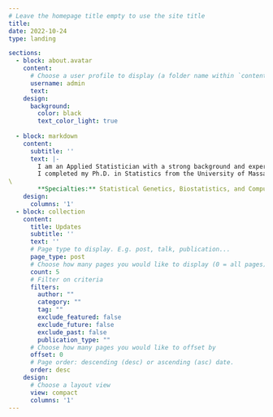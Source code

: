 ```yaml
---
# Leave the homepage title empty to use the site title
title:
date: 2022-10-24
type: landing

sections:
  - block: about.avatar
    content:
      # Choose a user profile to display (a folder name within `content/authors/`)
      username: admin
      text: 
    design:
      background:
        color: black
        text_color_light: true
       
  - block: markdown
    content:
      subtitle: ''
      text: |-
        I am an Applied Statistician with a strong background and experience in Human Genetics and Computational Biology. I am currently doing a Statistical Genetics Postdoc at Harvard T.H. Chan School of Public Health, working on developing methods predicting future risk and finding target genes for complex diseases from multi-omics data (GWAS, Expression, Proteomics, Metabolomics, Methylation, etc.). \
        I completed my Ph.D. in Statistics from the University of Massachusetts Amherst and have a Master's in Bioinformatics. I worked as Application Computational Scientist for 3.5 years at [The Jackson Laboratory](https://www.jax.org/) and did Graduate Biostatistics summer internships at [Roche](https://www.roche.com/) and [Novartis](https://www.novartis.com/us-en/). \
\
        **Specialties:** Statistical Genetics, Biostatistics, and Computational Biology
    design:
      columns: '1'
  - block: collection
    content:
      title: Updates
      subtitle: ''
      text: ''
      # Page type to display. E.g. post, talk, publication...
      page_type: post
      # Choose how many pages you would like to display (0 = all pages)
      count: 5
      # Filter on criteria
      filters:
        author: ""
        category: ""
        tag: ""
        exclude_featured: false
        exclude_future: false
        exclude_past: false
        publication_type: ""
      # Choose how many pages you would like to offset by
      offset: 0
      # Page order: descending (desc) or ascending (asc) date.
      order: desc
    design:
      # Choose a layout view
      view: compact
      columns: '1'
---
```

